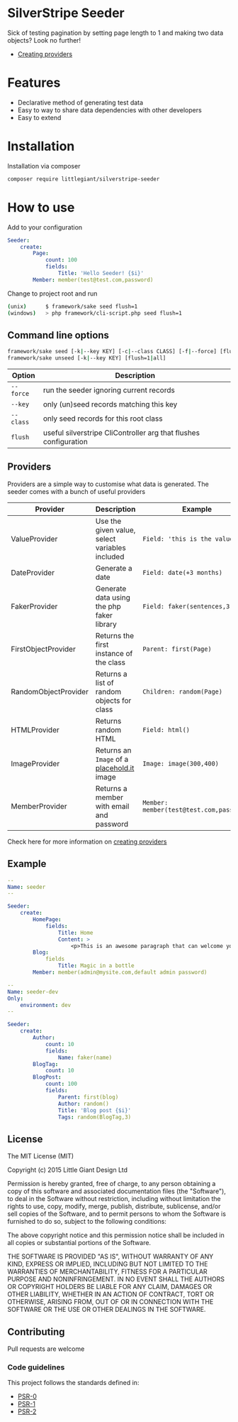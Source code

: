 SilverStripe Seeder
===================

Sick of testing pagination by setting page length to 1 and making two data objects? Look no further!

- [Creating providers](https://github.com/Little-Giant/silverstripe-seeder/blob/master/docs/providers.md)

# Features
-   Declarative method of generating test data
-   Easy to way to share data dependencies with other developers
-   Easy to extend

# Installation
Installation via composer

``` bash
composer require littlegiant/silverstripe-seeder
```

# How to use

Add to your configuration

``` yaml
Seeder:
    create:
        Page:
            count: 100
            fields:
                Title: 'Hello Seeder! {$i}'
        Member: member(test@test.com,password)
```

Change to project root and run

``` bash
(unix)      $ framework/sake seed flush=1
(windows)   > php framework/cli-script.php seed flush=1
```

## Command line options

``` bash
framework/sake seed [-k|--key KEY] [-c|--class CLASS] [-f|--force] [flush=1|all]
framework/sake unseed [-k|--key KEY] [flush=1|all]
```

| Option | Description |
| -- | -- |
| `--force` | run the seeder ignoring current records |
| `--key` | only (un)seed records matching this key |
| `--class` | only seed records for this root class |
| `flush` | useful silverstripe CliController arg that flushes configuration |


## Providers

Providers are a simple way to customise what data is generated. The seeder comes with a bunch of useful providers

| Provider | Description | Example |
| -- | -- | -- |
| ValueProvider | Use the given value, select variables included | `Field: 'this is the value'` |
| DateProvider | Generate a date | `Field: date(+3 months)` |
| FakerProvider | Generate data using the php faker library | `Field: faker(sentences,3)` |
| FirstObjectProvider | Returns the first instance of the class | `Parent: first(Page)` |
| RandomObjectProvider | Returns a list of random objects for class | `Children: random(Page)` |
| HTMLProvider | Returns random HTML | `Field: html()` |
| ImageProvider | Returns an `Image` of a [placehold.it](http://placehold.it) image | `Image: image(300,400)` |
| MemberProvider | Returns a member with email and password | `Member: member(test@test.com,password)` |

Check here for more information on [creating providers](http://github.com/Little-Giant/silverstripe-seeder/docs/providers.md)

## Example

``` yaml
--
Name: seeder
--

Seeder:
    create:
        HomePage:
            fields:
                Title: Home
                Content: >
                    <p>This is an awesome paragraph that can welcome your visitors</p>
        Blog:
            fields
                Title: Magic in a bottle
        Member: member(admin@mysite.com,default admin password)

--
Name: seeder-dev
Only:
    environment: dev
--

Seeder:
    create:
        Author:
            count: 10
            fields:
                Name: faker(name)
        BlogTag:
            count: 10
        BlogPost:
            count: 100
            fields:
                Parent: first(blog)
                Author: random()
                Title: 'Blog post {$i}'
                Tags: random(BlogTag,3)
```

## License

The MIT License (MIT)

Copyright (c) 2015 Little Giant Design Ltd

Permission is hereby granted, free of charge, to any person obtaining a copy of this software and associated documentation files (the "Software"), to deal in the Software without restriction, including without limitation the rights to use, copy, modify, merge, publish, distribute, sublicense, and/or sell copies of the Software, and to permit persons to whom the Software is furnished to do so, subject to the following conditions:

The above copyright notice and this permission notice shall be included in all copies or substantial portions of the Software.

THE SOFTWARE IS PROVIDED "AS IS", WITHOUT WARRANTY OF ANY KIND, EXPRESS OR IMPLIED, INCLUDING BUT NOT LIMITED TO THE WARRANTIES OF MERCHANTABILITY, FITNESS FOR A PARTICULAR PURPOSE AND NONINFRINGEMENT. IN NO EVENT SHALL THE AUTHORS OR COPYRIGHT HOLDERS BE LIABLE FOR ANY CLAIM, DAMAGES OR OTHER LIABILITY, WHETHER IN AN ACTION OF CONTRACT, TORT OR OTHERWISE, ARISING FROM, OUT OF OR IN CONNECTION WITH THE SOFTWARE OR THE USE OR OTHER DEALINGS IN THE SOFTWARE.

## Contributing

Pull requests are welcome

### Code guidelines

This project follows the standards defined in:

* [PSR-0](https://github.com/php-fig/fig-standards/blob/master/accepted/PSR-0.md)
* [PSR-1](https://github.com/php-fig/fig-standards/blob/master/accepted/PSR-1-basic-coding-standard.md)
* [PSR-2](https://github.com/php-fig/fig-standards/blob/master/accepted/PSR-2-coding-style-guide.md)
